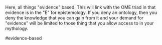 Here, all things "evidence" based.
This will link with the OME triad in that evidence is in the "E" for epistemology.
If you deny an ontology, then you deny the knowledge that you can gain from it and your demand for "evidence" will be limited to those thing that you allow access to in your mythology.

#evidence-based 